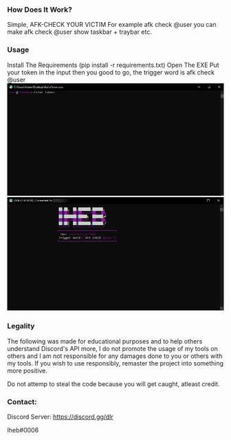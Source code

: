 ### How Does It Work?
Simple, AFK-CHECK YOUR VICTIM For example afk check @user you can make afk check @user show taskbar + traybar etc.
### Usage
Install The Requirements (pip install -r requirements.txt) Open The EXE Put your token in the input then you good to go, the trigger word is afk check @user
![Image](/Images/1.png)
![Image](/Images/2.png)
### Legality
The following was made for educational purposes and to help others understand Discord's API more, I do not promote the usage of my tools on others and I am not responsible for any damages done to you or others with my tools. If you wish to use responsibly, remaster the project into something more positive.

Do not attemp to steal the code because you will get caught, atleast credit.

### Contact:

Discord Server: https://discord.gg/dlr

Iheb#0006
